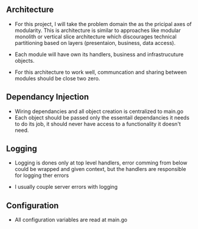 ## Architecture

- For this project, I will take the problem domain the as the pricipal axes of modularity. This is architecture is similar to approaches like modular monolith or vertical slice architecture which discourages technical partitioning based on layers (presentaion, business, data access). 

- Each module will have own  its handlers, business and infrastrucuture objects. 

- For this architecture to work well, communcation and sharing between modules should be close two zero.

## Dependancy Injection 

- Wiring dependancies and all object creation is centralized to main.go
- Each object should be passed only the essentail dependancies it needs to do its job, it should never have access to a functionality it doesn't need. 


## Logging

- Logging is dones only at top level handlers, error comming from below could be wrapped and given context, but the handlers are responsible for logging ther errors


- I usually couple server errors  with logging

## Configuration

- All configuration variables are read at main.go
